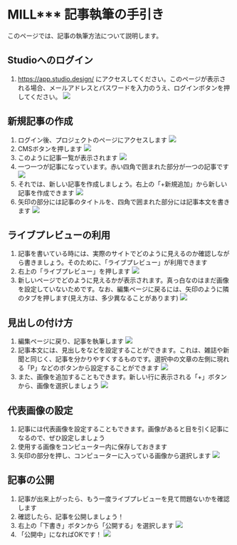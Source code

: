 # MILL*** 記事執筆の手引き

このページでは、記事の執筆方法について説明します。

## Studioへのログイン
1. https://app.studio.design/ にアクセスしてください。このページが表示される場合、メールアドレスとパスワードを入力のうえ、ログインボタンを押してください。
![](./assets/ss2023-2-28_14-31-11_No-00.png)

## 新規記事の作成
1. ログイン後、プロジェクトのページにアクセスします
![](./assets/ss2023-2-28_14-35-22_No-00.png)
1. CMSボタンを押します
![](./assets/ss2023-2-28_14-24-9_No-00.png)
1. このように記事一覧が表示されます
![](./assets/ss2023-2-28_14-24-20_No-00.png)
1. 一つ一つが記事になっています。赤い四角で囲まれた部分が一つの記事です
![](./assets/ss2023-2-28_14-39-12_No-00.png)
1. それでは、新しい記事を作成しましょう。右上の「+新規追加」から新しい記事を作成できます
![](./assets/ss2023-2-28_14-24-20_No-01.png)
1. 矢印の部分には記事のタイトルを、四角で囲まれた部分には記事本文を書きます
![](./assets/ss2023-2-28_14-45-19_No-00.png)

## ライブプレビューの利用
1. 記事を書いている時には、実際のサイトでどのように見えるのか確認しながら書きましょう。そのために、「ライブプレビュー」が利用できます
1. 右上の「ライブプレビュー」を押します
![](./assets/ss2023-2-28_14-45-19_No-01.png)
1. 新しいページでどのように見えるかが表示されます。真っ白なのはまだ画像を設定していないためです。なお、編集ページに戻るには、矢印のように隣のタブを押します(見え方は、多少異なることがあります)
![](./assets/ss2023-2-28_14-53-50_No-00.png)

## 見出しの付け方
1. 編集ページに戻り、記事を執筆します
![](./assets/ss2023-2-28_15-10-9_No-00.png)
1. 記事本文には、見出しをなどを設定することができます。これは、雑誌や新聞と同じく、記事を分かりやすくするものです。選択中の文章の左側に現れる「P」などのボタンから設定することができます
![](./assets/ss2023-2-28_15-4-53_No-00.png)
1. また、画像を追加することもできます。新しい行に表示される「+」ボタンから、画像を選択しましょう
![](./assets/ss2023-2-28_15-32-21_No-00.png)

## 代表画像の設定
1. 記事には代表画像を設定することもできます。画像があると目を引く記事になるので、ぜひ設定しましょう
1. 使用する画像をコンピューター内に保存しておきます
1. 矢印の部分を押し、コンピューターに入っている画像から選択します
![](./assets/ss2023-2-28_15-10-9_No-01.png)

## 記事の公開
1. 記事が出来上がったら、もう一度ライブプレビューを見て問題ないかを確認します
1. 確認したら、記事を公開しましょう！
1. 右上の「下書き」ボタンから「公開する」を選択します
![](./assets/ss2023-2-28_15-21-52_No-00.png)
1. 「公開中」になればOKです！
![](./assets/ss2023-2-28_15-26-23_No-00.png)